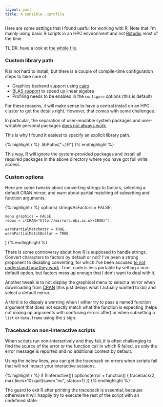 ```yaml
---
layout: post
title: A sensible .Rprofile
---
```


Here are some settings that I found useful for working with R. Note that I'm
mainly using basic R scripts in an HPC environment and not
[Rstudio](https://www.rstudio.com/) most of the time.

TL;DR: have a look at [the whole file](https://gist.github.com/mschubert/0ce46ffc599358c9c799487898860395).

### Custom library path

R is not hard to install, but there is a couple of compile-time configuration
steps to take care of:

 * Graphics backend support using [cairo](http://stackoverflow.com/q/16619746)
 * [BLAS
 support](http://brettklamer.com/diversions/statistical/faster-blas-in-r/)
 to speed up linear algebra
 * Profiling needs to be enabled in the `configure` options (this is default)

For these reasons, it will make sense to have a central install on an HPC
cluster to get the details right. However, that comes with some challenges.

In particular, the separation of user-readable system packages and
user-writable personal packages [does not always
work](https://github.com/EBI-predocs/research-software/issues/57).

This is why I found it easiest to specify an explicit library path.

{% highlight r %}
.libPaths("~/.R")
{% endhighlight %}

This way, R will ignore the system-provided packages and install all required
packages in the above directory where you have got full write access.

### Custom options

Here are some tweaks about converting strings to factors, selecting a default
CRAN mirror, and warn about partial matching of subsetting and function
arguments.

{% highlight r %}
options(
    stringsAsFactors = FALSE,

    menu.graphics = FALSE,
    repos = c(CRAN="http://mirrors.ebi.ac.uk/CRAN/"),

    warnPartialMatchAttr = TRUE,
    warnPartialMatchDollar = TRUE
)
{% endhighlight %}

There is some controversy about how R is supposed to handle strings. Convert
characters to factors by default or not? I've been a strong proponent to
disabling converting, for which I've been accused [to not understand how they
work](http://stackoverflow.com/q/26060476). True, code is less portable by
setting a non-default option, but factors mess up enough that I don't want to
deal with it.

Another tweak is to not display the graphical menu to select a mirror when
downloading from [CRAN](https://cran.r-project.org/) (this just delays what I
actually wanted to do) and select a default mirror.

A third is to dispaly a warning when I either try to pass a named function
argument that does not exactly match what the function is expecting (helps not
mixing up arguments with confusing errors after) or when subsetting a `list` or
`data.frame` using the `$` sign.

### Traceback on non-interactive scripts

When scripts run non-interactively and they fail, it is often challenging to
find the source of the error or the function call in which R failed, as only
the error message is reported and no additional context by default.

Using the below lines, you can get the traceback on errors when scripts fail
that will not impact your interactive sessions.

{% highlight r %}
if (!interactive())
    options(error = function() {
        traceback(2, max.lines=10)
        quit(save="no", status=1)
    })
{% endhighlight %}

The guard to exit R after printing the traceback is essential, because
otherwise it will happily try to execute the rest of the script with an
undefined state.
